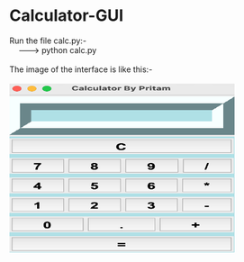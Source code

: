 # Calculator-GUI

Run the file calc.py:- <br>
&nbsp;&nbsp;&nbsp;&nbsp;---> python calc.py
<br><br>
The image of the interface is like this:- <br><br><img src="calc.png" height=300 width=400>


